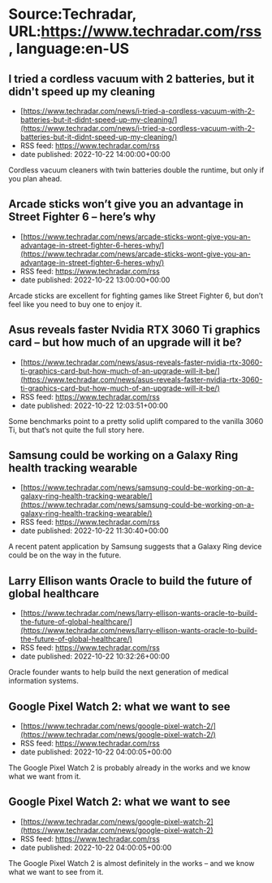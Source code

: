 # Source:Techradar, URL:https://www.techradar.com/rss, language:en-US

## I tried a cordless vacuum with 2 batteries, but it didn't speed up my cleaning
 - [https://www.techradar.com/news/i-tried-a-cordless-vacuum-with-2-batteries-but-it-didnt-speed-up-my-cleaning/](https://www.techradar.com/news/i-tried-a-cordless-vacuum-with-2-batteries-but-it-didnt-speed-up-my-cleaning/)
 - RSS feed: https://www.techradar.com/rss
 - date published: 2022-10-22 14:00:00+00:00

Cordless vacuum cleaners with twin batteries double the runtime, but only if you plan ahead.

## Arcade sticks won’t give you an advantage in Street Fighter 6 – here’s why
 - [https://www.techradar.com/news/arcade-sticks-wont-give-you-an-advantage-in-street-fighter-6-heres-why/](https://www.techradar.com/news/arcade-sticks-wont-give-you-an-advantage-in-street-fighter-6-heres-why/)
 - RSS feed: https://www.techradar.com/rss
 - date published: 2022-10-22 13:00:00+00:00

Arcade sticks are excellent for fighting games like Street Fighter 6, but don’t feel like you need to buy one to enjoy it.

## Asus reveals faster Nvidia RTX 3060 Ti graphics card – but how much of an upgrade will it be?
 - [https://www.techradar.com/news/asus-reveals-faster-nvidia-rtx-3060-ti-graphics-card-but-how-much-of-an-upgrade-will-it-be/](https://www.techradar.com/news/asus-reveals-faster-nvidia-rtx-3060-ti-graphics-card-but-how-much-of-an-upgrade-will-it-be/)
 - RSS feed: https://www.techradar.com/rss
 - date published: 2022-10-22 12:03:51+00:00

Some benchmarks point to a pretty solid uplift compared to the vanilla 3060 Ti, but that’s not quite the full story here.

## Samsung could be working on a Galaxy Ring health tracking wearable
 - [https://www.techradar.com/news/samsung-could-be-working-on-a-galaxy-ring-health-tracking-wearable/](https://www.techradar.com/news/samsung-could-be-working-on-a-galaxy-ring-health-tracking-wearable/)
 - RSS feed: https://www.techradar.com/rss
 - date published: 2022-10-22 11:30:40+00:00

A recent patent application by Samsung suggests that a Galaxy Ring device could be on the way in the future.

## Larry Ellison wants Oracle to build the future of global healthcare
 - [https://www.techradar.com/news/larry-ellison-wants-oracle-to-build-the-future-of-global-healthcare/](https://www.techradar.com/news/larry-ellison-wants-oracle-to-build-the-future-of-global-healthcare/)
 - RSS feed: https://www.techradar.com/rss
 - date published: 2022-10-22 10:32:26+00:00

Oracle founder wants to help build the next generation of medical information systems.

## Google Pixel Watch 2: what we want to see
 - [https://www.techradar.com/news/google-pixel-watch-2/](https://www.techradar.com/news/google-pixel-watch-2/)
 - RSS feed: https://www.techradar.com/rss
 - date published: 2022-10-22 04:00:05+00:00

The Google Pixel Watch 2 is probably already in the works and we know what we want from it.

## Google Pixel Watch 2: what we want to see
 - [https://www.techradar.com/news/google-pixel-watch-2](https://www.techradar.com/news/google-pixel-watch-2)
 - RSS feed: https://www.techradar.com/rss
 - date published: 2022-10-22 04:00:05+00:00

The Google Pixel Watch 2 is almost definitely in the works – and we know what we want to see from it.

